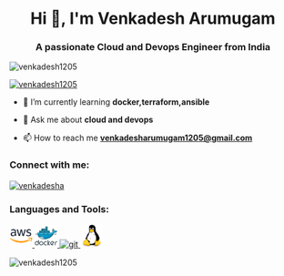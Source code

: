 
<h1 align="center">Hi 👋, I'm Venkadesh Arumugam</h1>
<h3 align="center">A passionate Cloud and Devops Engineer from India</h3>


<p align="left"> <img src="https://komarev.com/ghpvc/?username=venkadesh1205&label=Profile%20views&color=0e75b6&style=flat" alt="venkadesh1205" /> </p>

<p align="left"> <a href="https://github.com/ryo-ma/github-profile-trophy"><img src="https://github-profile-trophy.vercel.app/?username=venkadesh1205" alt="venkadesh1205" /></a> </p>

- 🌱 I’m currently learning **docker,terraform,ansible**

- 💬 Ask me about **cloud and devops**

- 📫 How to reach me **venkadesharumugam1205@gmail.com**

<h3 align="left">Connect with me:</h3>
<p align="left">
<a href="https://linkedin.com/in/venkadesha" target="blank"><img align="center" src="https://raw.githubusercontent.com/rahuldkjain/github-profile-readme-generator/master/src/images/icons/Social/linked-in-alt.svg" alt="venkadesha" height="30" width="40" /></a>
</p>

<h3 align="left">Languages and Tools:</h3>
<p align="left"> <a href="https://aws.amazon.com" target="_blank" rel="noreferrer"> <img src="https://raw.githubusercontent.com/devicons/devicon/master/icons/amazonwebservices/amazonwebservices-original-wordmark.svg" alt="aws" width="40" height="40"/> </a> <a href="https://www.docker.com/" target="_blank" rel="noreferrer"> <img src="https://raw.githubusercontent.com/devicons/devicon/master/icons/docker/docker-original-wordmark.svg" alt="docker" width="40" height="40"/> </a> <a href="https://git-scm.com/" target="_blank" rel="noreferrer"> <img src="https://www.vectorlogo.zone/logos/git-scm/git-scm-icon.svg" alt="git" width="40" height="40"/> </a> <a href="https://www.linux.org/" target="_blank" rel="noreferrer"> <img src="https://raw.githubusercontent.com/devicons/devicon/master/icons/linux/linux-original.svg" alt="linux" width="40" height="40"/> </a> </p>

<p><img align="center" src="https://github-readme-stats.vercel.app/api/top-langs?username=venkadesh1205&show_icons=true&locale=en&layout=compact" alt="venkadesh1205" /></p>


<!--
**venkadesh1205/venkadesh1205** is a ✨ _special_ ✨ repository because its `README.md` (this file) appears on your GitHub profile.

Here are some ideas to get you started:

- 🔭 I’m currently working on ...
- 🌱 I’m currently learning ...
- 👯 I’m looking to collaborate on ...
- 🤔 I’m looking for help with ...
- 💬 Ask me about ...
- 📫 How to reach me: ...
- 😄 Pronouns: ...
- ⚡ Fun fact: ...
-->

